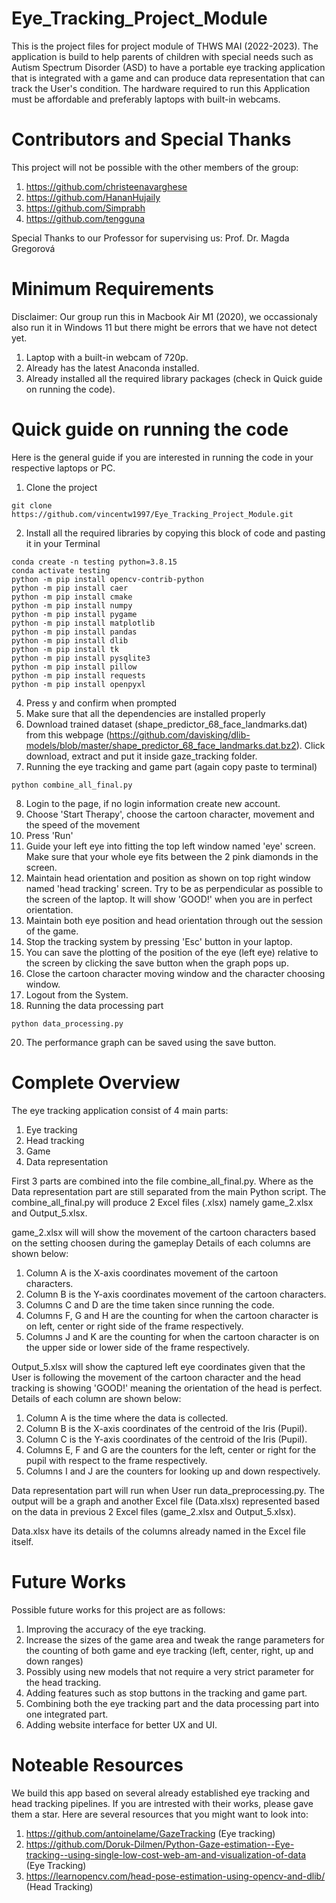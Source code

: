 # Eye_Tracking_Project_Module
This is the project files for project module of THWS MAI (2022-2023). The application is build to help parents of children with special needs such as Autism Spectrum Disorder (ASD) to have a portable eye tracking application that is integrated with a game and can produce data representation that can track the User's condition.  The hardware required to run this Application must be affordable and preferably laptops with built-in webcams. 

# Contributors and Special Thanks
This project will not be possible with the other members of the group: 
1. https://github.com/christeenavarghese
2. https://github.com/HananHujaily
3. https://github.com/Simprabh
4. https://github.com/tengguna

Special Thanks to our Professor for supervising us:
Prof. Dr. Magda Gregorová


# Minimum Requirements
Disclaimer: Our group run this in Macbook Air M1 (2020), we occassionaly also run it in Windows 11 but there might be errors that we have not detect yet.
1. Laptop with a built-in webcam of 720p.
2. Already has the latest Anaconda installed. 
3. Already installed all the required library packages (check in Quick guide on running the code). 

# Quick guide on running the code
Here is the general guide if you are interested in running the code in your respective laptops or PC. 
1. Clone the project
```shell
git clone https://github.com/vincentw1997/Eye_Tracking_Project_Module.git
```
2. Install all the required libraries by copying this block of code and pasting it in your Terminal
```shell
conda create -n testing python=3.8.15
conda activate testing
python -m pip install opencv-contrib-python
python -m pip install caer
python -m pip install cmake
python -m pip install numpy
python -m pip install pygame
python -m pip install matplotlib
python -m pip install pandas
python -m pip install dlib
python -m pip install tk
python -m pip install pysqlite3
python -m pip install pillow
python -m pip install requests
python -m pip install openpyxl
```
4. Press y and confirm when prompted
5. Make sure that all the dependencies are installed properly
6. Download trained dataset (shape_predictor_68_face_landmarks.dat) from this webpage (https://github.com/davisking/dlib-models/blob/master/shape_predictor_68_face_landmarks.dat.bz2). Click download, extract and put it inside gaze_tracking folder.
7. Running the eye tracking and game part (again copy paste to terminal)
```shell
python combine_all_final.py
```
8. Login to the page, if no login information create new account.
9. Choose 'Start Therapy', choose the cartoon character, movement and the speed of the movement
10. Press 'Run'
11. Guide your left eye into fitting the top left window named 'eye' screen. Make sure that your whole eye fits between the 2 pink diamonds in the screen.
12. Maintain head orientation and position as shown on top right window named 'head tracking' screen. Try to be as perpendicular as possible to the screen of the laptop. It will show 'GOOD!' when you are in perfect orientation. 
13. Maintain both eye position and head orientation through out the session of the game. 
14. Stop the tracking system by pressing 'Esc' button in your laptop.
15. You can save the plotting of the position of the eye (left eye) relative to the screen by clicking the save button when the graph pops up.
16. Close the cartoon character moving window and the character choosing window. 
17. Logout from the System. 
18. Running the data processing part
```shell
python data_processing.py
```
20. The performance graph can be saved using the save button. 

# Complete Overview
The eye tracking application consist of 4 main parts: 
1. Eye tracking
2. Head tracking
3. Game 
4. Data representation

First 3 parts are combined into the file combine_all_final.py. Where as the Data representation part are still separated from the main Python script. The combine_all_final.py will produce 2 Excel files (.xlsx) namely game_2.xlsx and Output_5.xlsx. 

game_2.xlsx will will show the movement of the cartoon characters based on the setting choosen during the gameplay Details of each columns are shown below:
1. Column A is the X-axis coordinates movement of the cartoon characters.
2. Column B is the Y-axis coordinates movement of the cartoon characters.
3. Columns C and D are the time taken since running the code.
4. Columns F, G and H are the counting for when the cartoon character is on left, center or right side of the frame respectively. 
5. Columns J and K are the counting for when the cartoon character is on the upper side or lower side of the frame respectively.

Output_5.xlsx will show the captured left eye coordinates given that the User is following the movement of the cartoon character and the head tracking is showing 'GOOD!' meaning the orientation of the head is perfect. Details of each column are shown below:
1. Column A is the time where the data is collected.
2. Column B is the X-axis coordinates of the centroid of the Iris (Pupil). 
3. Column C is the Y-axis coordinates of the centroid of the Iris (Pupil).
4. Columns E, F and G are the counters for the left, center or right for the pupil with respect to the frame respectively. 
5. Columns I and J are the counters for looking up and down respectively.

Data representation part will run when User run data_preprocessing.py. The output will be a graph and another Excel file (Data.xlsx) represented based on the data in previous 2 Excel files (game_2.xlsx and Output_5.xlsx).

Data.xlsx have its details of the columns already named in the Excel file itself.

# Future Works
Possible future works for this project are as follows:
1. Improving the accuracy of the eye tracking. 
2. Increase the sizes of the game area and tweak the range parameters for the counting of both game and eye tracking (left, center, right, up and down ranges)
3. Possibly using new models that not require a very strict parameter for the head tracking. 
4. Adding features such as stop buttons in the tracking and game part.
5. Combining both the eye tracking part and the data processing part into one integrated part. 
6. Adding website interface for better UX and UI. 

# Noteable Resources
We build this app based on several already established eye tracking and head tracking pipelines. If you are intrested with their works, please gave them a star. Here are several resources that you might want to look into:
1. https://github.com/antoinelame/GazeTracking (Eye tracking)
2. https://github.com/Doruk-Dilmen/Python-Gaze-estimation--Eye-tracking--using-single-low-cost-web-am-and-visualization-of-data (Eye Tracking)
3. https://learnopencv.com/head-pose-estimation-using-opencv-and-dlib/ (Head Tracking)
